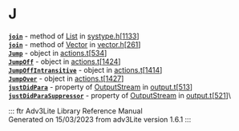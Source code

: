 # J

[**`join`**](../object/List.html#join) - method of
[List](../object/List.html) in
[systype.h](../file/systype.h.html)\[[1133](../source/systype.h.html#1133)\]\
[**`join`**](../object/Vector.html#join) - method of
[Vector](../object/Vector.html) in
[vector.h](../file/vector.h.html)\[[261](../source/vector.h.html#261)\]\
[**`Jump`**](../object/Jump.html) - object in
[actions.t](../file/actions.t.html)\[[534](../source/actions.t.html#534)\]\
[**`JumpOff`**](../object/JumpOff.html) - object in
[actions.t](../file/actions.t.html)\[[1424](../source/actions.t.html#1424)\]\
[**`JumpOffIntransitive`**](../object/JumpOffIntransitive.html) - object
in
[actions.t](../file/actions.t.html)\[[1414](../source/actions.t.html#1414)\]\
[**`JumpOver`**](../object/JumpOver.html) - object in
[actions.t](../file/actions.t.html)\[[1427](../source/actions.t.html#1427)\]\
[**`justDidPara`**](../object/OutputStream.html#justDidPara) - property
of [OutputStream](../object/OutputStream.html) in
[output.t](../file/output.t.html)\[[513](../source/output.t.html#513)\]\
[**`justDidParaSuppressor`**](../object/OutputStream.html#justDidParaSuppressor) -
property of [OutputStream](../object/OutputStream.html) in
[output.t](../file/output.t.html)\[[521](../source/output.t.html#521)\]\

::: ftr
Adv3Lite Library Reference Manual\
Generated on 15/03/2023 from adv3Lite version 1.6.1
:::
